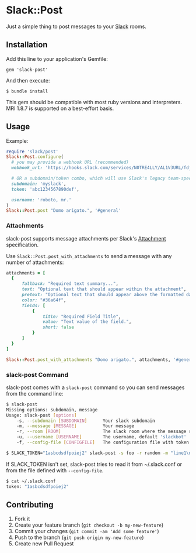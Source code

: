 # Slack::Post

Just a simple thing to post messages to your [Slack](http://slack.com) rooms.

## Installation

Add this line to your application's Gemfile:

    gem 'slack-post'

And then execute:

    $ bundle install

This gem should be compatible with most ruby versions and interpreters. MRI 1.8.7 is supported on a best-effort basis.

## Usage

Example:
```ruby
require 'slack/post'
Slack::Post.configure(
  # you may provide a webhook URL (recommended)
  webhook_url: 'https://hooks.slack.com/services/N0TRE4LLY/AL1V3URL/fdjm89vn2bv9cvbsvHfdm8hdkl'

  # OR a subdomain/token combo, which will use Slack's legacy team-specific webhook URL (not recommended)
  subdomain: 'myslack',
  token: 'abc1234567890def',

  username: 'roboto, mr.'
)
Slack::Post.post "Domo arigato.", '#general'
```

### Attachments

slack-post supports message attachments per Slack's [Attachment](https://api.slack.com/docs/attachments) specification.

Use `Slack::Post.post_with_attachments` to send a message with any number of attachments:
```ruby
attachments = [
  {
      fallback: "Required text summary...",
      text: "Optional text that should appear within the attachment",
      pretext: "Optional text that should appear above the formatted data",
      color: "#36a64f",
      fields: [
          {
              title: "Required Field Title",
              value: "Text value of the field.",
              short: false
          }
      ]
  }
]

Slack::Post.post_with_attachments "Domo arigato.", attachments, '#general'
```

### slack-post Command

slack-post comes with a `slack-post` command so you can send messages from the command line:

```sh
$ slack-post
Missing options: subdomain, message
Usage: slack-post [options]
    -s, --subdomain [SUBDOMAIN]      Your slack subdomain
    -m, --message [MESSAGE]          Your message
    -r, --room [ROOM]                The slack room where the message should go (without '#', default 'general')
    -u, --username [USERNAME]        The username, default 'slackbot'
    -f, --config-file [CONFIGFILE]   The configuration file with token or set SLACK_TOKEN environment variable

$ SLACK_TOKEN="1asbcdsdfpoiej2" slack-post -s foo -r random -m "line1\nline2"
```

If SLACK_TOKEN isn't set, slack-post tries to read it from ~/.slack.conf or from the file defined with `--config-file`. 
```sh
$ cat ~/.slack.conf
token: "1asbcdsdfpoiej2"
```

## Contributing

1. Fork it
2. Create your feature branch (`git checkout -b my-new-feature`)
3. Commit your changes (`git commit -am 'Add some feature'`)
4. Push to the branch (`git push origin my-new-feature`)
5. Create new Pull Request
